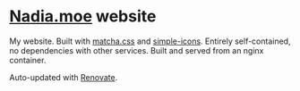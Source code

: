 # [Nadia.moe](https://nadia.moe) website

My website. Built with [matcha.css](https://matcha.mizu.sh/) and [simple-icons](https://github.com/simple-icons/simple-icons-font). Entirely self-contained, no dependencies with other services. Built and served from an nginx container.

Auto-updated with [Renovate](https://docs.renovatebot.com/).
